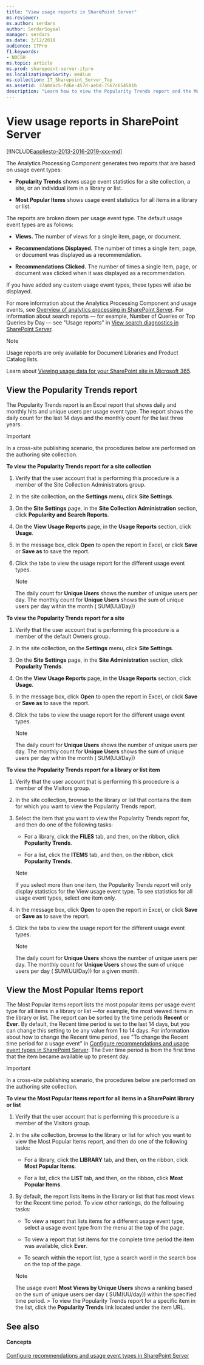```yaml
---
title: "View usage reports in SharePoint Server"
ms.reviewer: 
ms.author: serdars
author: SerdarSoysal
manager: serdars
ms.date: 3/12/2018
audience: ITPro
f1.keywords:
- NOCSH
ms.topic: article
ms.prod: sharepoint-server-itpro
ms.localizationpriority: medium
ms.collection: IT_Sharepoint_Server_Top
ms.assetid: 37a0dac5-fd6e-457d-aebd-7567c654501b
description: "Learn how to view the Popularity Trends report and the Most Popular Items report generated by the SharePoint Analytics Processing Component."
---
```


# View usage reports in SharePoint Server

[!INCLUDE[appliesto-2013-2016-2019-xxx-md](../includes/appliesto-2013-2016-2019-xxx-md.md)]
  
The Analytics Processing Component generates two reports that are based on usage event types:
  
- **Popularity Trends** shows usage event statistics for a site collection, a site, or an individual item in a library or list. 
    
- **Most Popular Items** shows usage event statistics for all items in a library or list. 
    
The reports are broken down per usage event type. The default usage event types are as follows: 
  
- **Views.** The number of views for a single item, page, or document. 
    
- **Recommendations Displayed.** The number of times a single item, page, or document was displayed as a recommendation. 
    
- **Recommendations Clicked.** The number of times a single item, page, or document was clicked when it was displayed as a recommendation. 
    
If you have added any custom usage event types, these types will also be displayed.
  
For more information about the Analytics Processing Component and usage events, see [Overview of analytics processing in SharePoint Server](../search/overview-of-analytics-processing.md). For information about search reports — for example, Number of Queries or Top Queries by Day — see "Usage reports" in [View search diagnostics in SharePoint Server](../search/view-search-diagnostics.md).
  
> [!NOTE]
> Usage reports are only available for Document Libraries and Product Catalog lists.

Learn about [Viewing usage data for your SharePoint site in Microsoft 365](https://support.microsoft.com/office/view-usage-data-for-your-sharepoint-site-2fa8ddc2-c4b3-4268-8d26-a772dc55779e).
  
## View the Popularity Trends report
<a name="BKMK_PopularityTrends"> </a>

The Popularity Trends report is an Excel report that shows daily and monthly hits and unique users per usage event type. The report shows the daily count for the last 14 days and the monthly count for the last three years.
  
> [!IMPORTANT]
> In a cross-site publishing scenario, the procedures below are performed on the authoring site collection. 
  
 **To view the Popularity Trends report for a site collection**
  
1. Verify that the user account that is performing this procedure is a member of the Site Collection Administrators group. 
    
2. In the site collection, on the **Settings** menu, click **Site Settings**.
    
3. On the **Site Settings** page, in the **Site Collection Administration** section, click **Popularity and Search Reports**.
    
4. On the **View Usage Reports** page, in the **Usage Reports** section, click **Usage**.
    
5. In the message box, click **Open** to open the report in Excel, or click **Save** or **Save as** to save the report. 
    
6. Click the tabs to view the usage report for the different usage event types.
    
    > [!NOTE]
    > The daily count for **Unique Users** shows the number of unique users per day. The monthly count for **Unique Users** shows the sum of unique users per day within the month ( SUM(UU/Day)) 
  
 **To view the Popularity Trends report for a site**
  
1. Verify that the user account that is performing this procedure is a member of the default Owners group.
    
2. In the site collection, on the **Settings** menu, click **Site Settings**.
    
3. On the **Site Settings** page, in the **Site Administration** section, click **Popularity Trends**.
    
4. On the **View Usage Reports** page, in the **Usage Reports** section, click **Usage**.
    
5. In the message box, click **Open** to open the report in Excel, or click **Save** or **Save as** to save the report. 
    
6. Click the tabs to view the usage report for the different usage event types.
    
    > [!NOTE]
    > The daily count for **Unique Users** shows the number of unique users per day. The monthly count for **Unique Users** shows the sum of unique users per day within the month ( SUM(UU/Day)) 
  
 **To view the Popularity Trends report for a library or list item**
  
1. Verify that the user account that is performing this procedure is a member of the Visitors group.
    
2. In the site collection, browse to the library or list that contains the item for which you want to view the Popularity Trends report.
    
3. Select the item that you want to view the Popularity Trends report for, and then do one of the following tasks:
    
    - For a library, click the **FILES** tab, and then, on the ribbon, click **Popularity Trends**.
    
    - For a list, click the **ITEMS** tab, and then, on the ribbon, click **Popularity Trends**.
    
    > [!NOTE]
    > If you select more than one item, the Popularity Trends report will only display statistics for the View usage event type. To see statistics for all usage event types, select one item only. 
  
4. In the message box, click **Open** to open the report in Excel, or click **Save** or **Save as** to save the report. 
    
5. Click the tabs to view the usage report for the different usage event types.
    
    > [!NOTE]
    > The daily count for **Unique Users** shows the number of unique users per day. The monthly count for **Unique Users** shows the sum of unique users per day ( SUM(UU/Day)) for a given month. 
  
## View the Most Popular Items report
<a name="BKMK_MostPopular"> </a>

The Most Popular Items report lists the most popular items per usage event type for all items in a library or list —for example, the most viewed items in the library or list. The report can be sorted by the time periods **Recent** or **Ever**. By default, the Recent time period is set to the last 14 days, but you can change this setting to be any value from 1 to 14 days. For information about how to change the Recent time period, see "To change the Recent time period for a usage event" in [Configure recommendations and usage event types in SharePoint Server](configure-recommendations-and-usage-event-types.md). The Ever time period is from the first time that the item became available up to present day.
  
> [!IMPORTANT]
> In a cross-site publishing scenario, the procedures below are performed on the authoring site collection. 
  
 **To view the Most Popular Items report for all items in a SharePoint library or list**
  
1. Verify that the user account that is performing this procedure is a member of the Visitors group.
    
2. In the site collection, browse to the library or list for which you want to view the Most Popular Items report, and then do one of the following tasks:
    
    - For a library, click the **LIBRARY** tab, and then, on the ribbon, click **Most Popular Items**.
    
    - For a list, click the **LIST** tab, and then, on the ribbon, click **Most Popular Items**.
    
3. By default, the report lists items in the library or list that has most views for the Recent time period. To view other rankings, do the following tasks:
    
    - To view a report that lists items for a different usage event type, select a usage event type from the menu at the top of the page.
    
    - To view a report that list items for the complete time period the item was available, click **Ever**.
    
    - To search within the report list, type a search word in the search box on the top of the page.
    
    > [!NOTE]
    > The usage event **Most Views by Unique Users** shows a ranking based on the sum of unique users per day ( SUM(UU/day)) within the specified time period. > To view the Popularity Trends report for a specific item in the list, click the **Popularity Trends** link located under the item URL. 
  
## See also
<a name="BKMK_MostPopular"> </a>

#### Concepts

[Configure recommendations and usage event types in SharePoint Server](configure-recommendations-and-usage-event-types.md)

